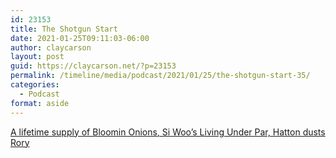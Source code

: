 ```yaml
---
id: 23153
title: The Shotgun Start
date: 2021-01-25T09:11:03-06:00
author: claycarson
layout: post
guid: https://claycarson.net/?p=23153
permalink: /timeline/media/podcast/2021/01/25/the-shotgun-start-35/
categories:
  - Podcast
format: aside
---
```

<div class="media-details"><a href="">A lifetime supply of Bloomin Onions, Si Woo’s Living Under Par, Hatton dusts Rory</a></div>

<div class="media-creator"></div>

<div class="media-rating"></div>